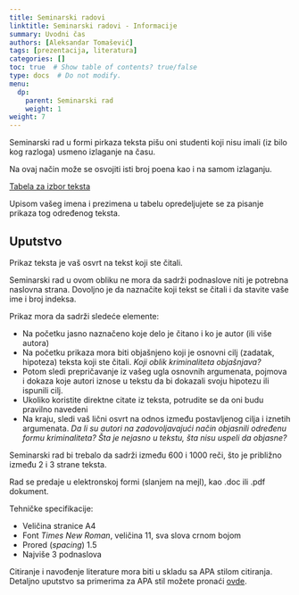 ```yaml
---
title: Seminarski radovi
linktitle: Seminarski radovi - Informacije
summary: Uvodni čas
authors: [Aleksandar Tomašević]
tags: [prezentacija, literatura]
categories: []
toc: true  # Show table of contents? true/false
type: docs  # Do not modify.
menu:
  dp:
    parent: Seminarski rad
    weight: 1
weight: 7
---
```


Seminarski rad u formi pirkaza teksta pišu oni studenti koji nisu imali (iz bilo kog razloga) usmeno izlaganje na času.

Na ovaj način može se osvojiti isti broj poena kao i na samom izlaganju.

[Tabela za izbor teksta](https://docs.google.com/spreadsheets/d/1rUz-qqWRsjWVYcC3iYfjgUx4M4TCYcR_vZi7JAZNi-c/edit?usp=sharing)

Upisom vašeg imena i prezimena u tabelu opredeljujete se za pisanje prikaza tog određenog teksta.

## Uputstvo

Prikaz teksta je vaš osvrt na tekst koji ste čitali.

Seminarski rad u ovom obliku ne mora da sadrži podnaslove niti je potrebna naslovna strana. Dovoljno je da naznačite koji tekst se čitali i da stavite vaše ime i broj indeksa.

Prikaz mora da sadrži sledeće elemente:

- Na početku jasno naznačeno koje delo je čitano i ko je autor (ili više autora)
- Na početku prikaza mora biti objašnjeno koji je osnovni cilj (zadatak, hipoteza) teksta koji ste čitali. *Koji oblik kriminaliteta objašnjava?*
- Potom sledi prepričavanje iz vašeg ugla osnovnih argumenata, pojmova i dokaza koje autori iznose u tekstu da bi dokazali svoju hipotezu ili ispunili cilj.
- Ukoliko koristite direktne citate iz teksta, potrudite se da oni budu pravilno navedeni
- Na kraju, sledi vaš lični osvrt na odnos između postavljenog cilja i iznetih argumenata. *Da li su autori na zadovoljavajući način objasnili određenu formu kriminaliteta? Šta je nejasno u tekstu, šta nisu uspeli da objasne?*

Seminarski rad bi trebalo da sadrži između 600 i 1000 reči, što je približno između 2 i 3 strane teksta.

Rad se predaje u elektronskoj formi (slanjem na mejl), kao .doc ili .pdf dokument.

Tehničke specifikacije:

- Veličina stranice A4
- Font *Times New Roman*, veličina 11, sva slova crnom bojom
- Prored (*spacing*) 1.5
- Najviše 3 podnaslova

Citiranje i navođenje literature mora biti u skladu sa APA stilom citiranja. Detaljno uputstvo sa primerima za APA stil možete pronaći [ovde](/files/apa.pdf).
